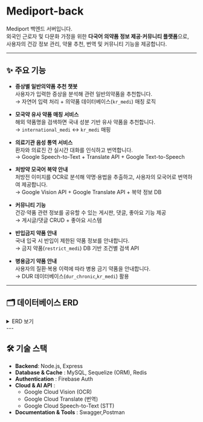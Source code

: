 
# Mediport-back

Mediport 백엔드 서버입니다.  
외국인 근로자 및 다문화 가정을 위한 **다국어 의약품 정보 제공·커뮤니티 플랫폼**으로,  
사용자의 건강 정보 관리, 약물 추천, 번역 및 커뮤니티 기능을 제공합니다.  

---

## ✨ 주요 기능

- **증상별 일반의약품 추천 챗봇**  
  사용자가 입력한 증상을 분석해 관련 일반의약품을 추천합니다.  
  → 자연어 입력 처리 + 의약품 데이터베이스(`kr_medi`) 매칭 로직  

- **모국약 유사 약품 매칭 서비스**  
  해외 약품명을 검색하면 국내 성분 기반 유사 약품을 추천합니다.  
  → `international_medi` ↔ `kr_medi` 매핑  

- **의료기관 음성 통역 서비스**  
  환자와 의료진 간 실시간 대화를 인식하고 번역합니다.  
  → Google Speech-to-Text + Translate API + Google Text-to-Speech 

- **처방약 모국어 복약 안내**  
  처방전 이미지를 OCR로 분석해 약명·용법을 추출하고, 사용자의 모국어로 번역하여 제공합니다.  
  → Google Vision API + Google Translate API + 복약 정보 DB  

- **커뮤니티 기능**  
  건강·약품 관련 정보를 공유할 수 있는 게시판, 댓글, 좋아요 기능 제공  
  → 게시글/댓글 CRUD + 좋아요 시스템  

- **반입금지 약품 안내**  
  국내 입국 시 반입이 제한된 약품 정보를 안내합니다.  
  → 금지 약품(`restrict_medi`) DB 기반 조건별 검색 API  

- **병용금기 약품 안내**  
  사용자의 질환·복용 이력에 따라 병용 금기 약품을 안내합니다.  
  → DUR 데이터베이스(`dur_chronic`,`kr_medi`) 활용  

---

## 🗂️ 데이터베이스 ERD
<details>
<summary>ERD 보기</summary>
![ERD](./src/docs/Untitled.svg)
</details>
---

## 🛠️ 기술 스택

- **Backend**: Node.js, Express  
- **Database & Cache** : MySQL, Sequelize (ORM), Redis    
- **Authentication** : Firebase Auth 
- **Cloud & AI API** :  
  - Google Cloud Vision (OCR)  
  - Google Cloud Translate (번역)  
  - Google Cloud Speech-to-Text (STT)
- **Documentation & Tools** : Swagger,Postman
